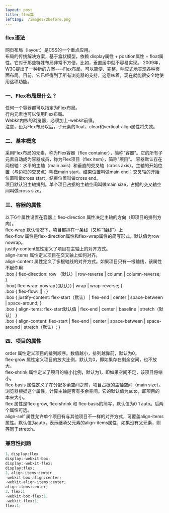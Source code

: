 ```yaml
---
layout: post
title: flex篇
leftImg:  /images/2before.png
---
```


### flex语法
网页布局（layout）是CSS的一个重点应用。<br>
布局的传统解决方案，基于盒状模型，依赖 display属性 + position属性 + float属性。它对于那些特殊布局非常不方便，比如，垂直居中就不容易实现。
2009年，W3C提出了一种新的方案----Flex布局，可以简便、完整、响应式地实现各种页面布局。目前，它已经得到了所有浏览器的支持，这意味着，现在就能很安全地使用这项功能。
### 一、Flex布局是什么？
任何一个容器都可以指定为Flex布局。<br>
行内元素也可以使用Flex布局。<br>
Webkit内核的浏览器，必须加上-webkit前缀。<br>
注意，设为Flex布局以后，子元素的float、clear和vertical-align属性将失效。
### 二、基本概念
采用Flex布局的元素，称为Flex容器（flex container），简称"容器"。它的所有子元素自动成为容器成员，称为Flex项目（flex item），简称"项目"。
容器默认存在两根轴：水平的主轴（main axis）和垂直的交叉轴（cross axis）。主轴的开始位置（与边框的交叉点）叫做main start，结束位置叫做main end；交叉轴的开始位置叫做cross start，结束位置叫做cross end。<br>
项目默认沿主轴排列。单个项目占据的主轴空间叫做main size，占据的交叉轴空间叫做cross size。
### 三、容器的属性
以下6个属性设置在容器上
flex-direction 属性决定主轴的方向（即项目的排列方向）。<br>
flex-wrap 默认情况下，项目都排在一条线（又称"轴线"）上<br>
flex-flow 属性是flex-direction属性和flex-wrap属性的简写形式，默认值为row nowrap。<br>
justify-content属性定义了项目在主轴上的对齐方式。<br>
align-items 属性定义项目在交叉轴上如何对齐。<br>
align-content 属性定义了多根轴线的对齐方式。如果项目只有一根轴线，该属性不起作用<br>
.box {
  flex-direction: row （默认）| row-reverse | column | column-reverse;
}<br>
.box{
  flex-wrap: nowrap(（默认）) | wrap | wrap-reverse;
}<br>
.box {
  flex-flow: <flex-direction> || <flex-wrap>;
}<br>
.box {
  justify-content: flex-start（默认） | flex-end | center | space-between | space-around;
}<br>
.box {
  align-items: flex-start默认值 | flex-end | center | baseline | stretch（默认）
}<br>
.box {
  align-content: flex-start | flex-end | center | space-between | space-around | stretch（默认）;
}<br>
### 四、项目的属性
order 属性定义项目的排列顺序。数值越小，排列越靠前，默认为0。<br>
flex-grow 属性定义项目的放大比例，默认为0，即如果存在剩余空间，也不放大。<br>
flex-shrink 属性定义了项目的缩小比例，默认为1，即如果空间不足，该项目将缩小。<br>
flex-basis 属性定义了在分配多余空间之前，项目占据的主轴空间（main size）。浏览器根据这个属性，计算主轴是否有多余空间。它的默认值为auto，即项目的本来大小。<br>
flex 属性是flex-grow, flex-shrink 和 flex-basis的简写，默认值为0 1 auto。后两个属性可选。<br>
align-self 属性允许单个项目有与其他项目不一样的对齐方式，可覆盖align-items属性。默认值为auto，表示继承父元素的align-items属性，如果没有父元素，则等同于stretch。<br>
### 兼容性问题
``` python
1、display:flex
display:-webkit-box;
display:-webkit-flex;
display:flex;
2、align-items:center
-webkit-box-align:center;
-webkit-align-items:center;
align-items:center;
3、flex:1
-webkit-box-flex:1;
-webkit-flex:1;
flex:1;
```
